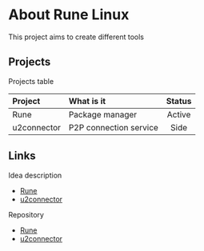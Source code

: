 # About Rune Linux

This project aims to create different tools

## Projects

Projects table  

|Project    |What is it            |Status|
|:----------|:---------------------|:----:|
|Rune       |Package manager       |Active|
|u2connector|P2P connection service|Side  |

## Links

Idea description

- [Rune](/projects/rune.md)
- [u2connector](/projects/u2connector.md)

Repository

- [Rune]()
- [u2connector]()
